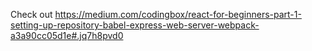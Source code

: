Check out https://medium.com/codingbox/react-for-beginners-part-1-setting-up-repository-babel-express-web-server-webpack-a3a90cc05d1e#.jq7h8pvd0